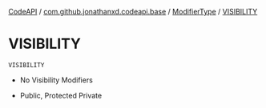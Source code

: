 [CodeAPI](../../index.md) / [com.github.jonathanxd.codeapi.base](../index.md) / [ModifierType](index.md) / [VISIBILITY](.)

# VISIBILITY

`VISIBILITY`
* No Visibility Modifiers

* Public, Protected Private
